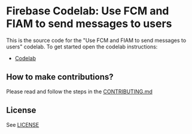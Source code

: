 # Firebase Codelab: Use FCM and FIAM to send messages to users

This is the source code for the "Use FCM and FIAM to send messages to users" codelab.
To get started open the codelab instructions:

 - [Codelab](https://developers.google.com/codelabs/fcm-and-fiam/)


## How to make contributions?
Please read and follow the steps in the [CONTRIBUTING.md](CONTRIBUTING.md)


## License
See [LICENSE](LICENSE)
